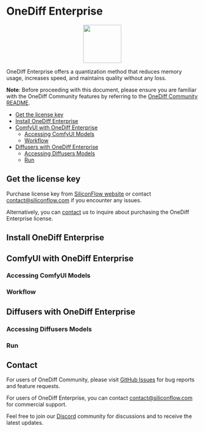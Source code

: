 # OneDiff Enterprise

<p align="center">
<img src="../imgs/onediff_logo.png" height="100">
</p>

OneDiff Enterprise offers a quantization method that reduces memory usage, increases speed, and maintains quality without any loss.

**Note**: Before proceeding with this document, please ensure you are familiar with the OneDiff Community features by referring to the [OneDiff Community README](./README.md).

- [Get the license key](#get-the-license-key)
- [Install OneDiff Enterprise](#install-onediff-enterprise)
- [ComfyUI with OneDiff Enterprise](#comfyui-with-onediff-enterprise)
    - [Accessing ComfyUI Models](#accessing-comfyui-models)
    - [Workflow](#workflow)
- [Diffusers with OneDiff Enterprise](#diffusers-with-onediff-enterprise)
    - [Accessing Diffusers Models](#accessing-diffusers-models)
    - [Run](#run)


## Get the license key

Purchase license key from [SiliconFlow website](https://www.siliconflow.com/onediff.html) or contact contact@siliconflow.com if you encounter any issues.

Alternatively, you can [contact](#contact) us to inquire about purchasing the OneDiff Enterprise license.

## Install OneDiff Enterprise


## ComfyUI with OneDiff Enterprise

### Accessing ComfyUI Models

### Workflow


## Diffusers with OneDiff Enterprise

### Accessing Diffusers Models

### Run


## Contact

For users of OneDiff Community, please visit [GitHub Issues](https://github.com/siliconflow/onediff/issues) for bug reports and feature requests.

For users of OneDiff Enterprise, you can contact contact@siliconflow.com for commercial support.

Feel free to join our [Discord](https://discord.gg/RKJTjZMcPQ) community for discussions and to receive the latest updates.